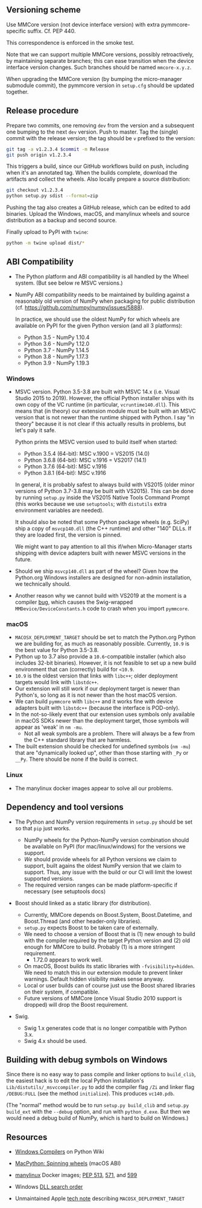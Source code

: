 Versioning scheme
-----------------

Use MMCore version (not device interface version) with extra pymmcore-specific
suffix. Cf. PEP 440.

This correspondence is enforced in the smoke test.

Note that we can support multiple MMCore versions, possibly retroactively, by
maintaining separate branches; this can ease transition when the device
interface version changes. Such branches should be named `mmcore-x.y.z`.

When upgrading the MMCore version (by bumping the micro-manager submodule
commit), the pymmcore version in `setup.cfg` should be updated together.


Release procedure
-----------------

Prepare two commits, one removing `dev` from the version and a subsequent one
bumping to the next `dev` version. Push to master. Tag the (single) commit with
the release version; the tag should be `v` prefixed to the version:
```bash
git tag -a v1.2.3.4 $commit -m Release
git push origin v1.2.3.4
```

This triggers a build, since our GitHub workflows build on push, including when
it's an annotated tag. When the builds complete, download the artifacts and
collect the wheels. Also locally prepare a source distribution:
```bash
git checkout v1.2.3.4
python setup.py sdist --format=zip
```

Pushing the tag also creates a GitHub release, which can be edited to add
binaries. Upload the Windows, macOS, and manylinux wheels and source
distribution as a backup and second source.

Finally upload to PyPI with `twine`:
```bash
python -m twine upload dist/*
```


ABI Compatibility
-----------------

- The Python platform and ABI compatibility is all handled by the Wheel system.
  (But see below re MSVC versions.)

- NumPy ABI compatibility needs to be maintained by building against a
  reasonably old version of NumPy when packaging for public distribution (cf.
  https://github.com/numpy/numpy/issues/5888).

  In practice, we should use the oldest NumPy for which wheels are available on
  PyPI for the given Python version (and all 3 platforms):
  - Python 3.5 - NumPy 1.10.4
  - Python 3.6 - NumPy 1.12.0
  - Python 3.7 - NumPy 1.14.5
  - Python 3.8 - NumPy 1.17.3
  - Python 3.9 - NumPy 1.19.3


### Windows

- MSVC version. Python 3.5-3.8 are built with MSVC 14.x (i.e. Visual Studio
  2015 to 2019). However, the official Python installer ships with its own copy
  of the VC runtime (in particular, `vcruntime140.dll`). This means that (in
  theory) our extension module must be built with an MSVC version that is not
  newer than the runtime shipped with Python. I say "in theory" because it is
  not clear if this actually results in problems, but let's paly it safe.

  Python prints the MSVC version used to build itself when started:
  - Python 3.5.4 (64-bit): MSC v.1900 = VS2015 (14.0)
  - Python 3.6.8 (64-bit): MSC v.1916 = VS2017 (14.1)
  - Python 3.7.6 (64-bit): MSC v.1916
  - Python 3.8.1 (64-bit): MSC v.1916

  In general, it is probably safest to always build with VS2015 (older minor
  versions of Python 3.7-3.8 may be built with VS2015). This can be done by
  running `setup.py` inside the VS2015 Native Tools Command Prompt (this works
  because we use `setuptools`; with `distutils` extra environment variables are
  needed).

  It should also be noted that some Python package wheels (e.g. SciPy) ship a
  copy of `msvcp140.dll` (the C++ runtime) and other "140" DLLs. If they are
  loaded first, the version is pinned.

  We might want to pay attention to all this if/when Micro-Manager starts
  shipping with device adapters built with newer MSVC versions in the future.

- Should we ship `msvcp140.dll` as part of the wheel? Given how the Python.org
  Windows installers are designed for non-admin installation, we technically
  should.

- Another reason why we cannot build with VS2019 at the moment is a compiler
  [bug](https://developercommunity.visualstudio.com/content/problem/936402/msvc-192428316-generates-incorrect-x64-code-for-in.html),
  which causes the Swig-wrapped `MMDevice/DeviceConstants.h` code to crash when
  you import `pymmcore`.


### macOS

- `MACOSX_DEPLOYMENT_TARGET` should be set to match the Python.org Python we
  are building for, as much as reasonably possible. Currently, `10.9` is the
  best value for Python 3.5-3.8.
- Python up to 3.7 also provide a `10.6`-compatible installer (which also
  includes 32-bit binaries). However, it is not feasible to set up a new build
  environment that can (correctly) build for `<10.9`.
- `10.9` is the oldest version that links with `libc++`; older deployment
  targets would link with `libstdc++`.
- Our extension will still work if our deployment target is newer than
  Python's, so long as it is not newer than the host macOS version.
- We can build `pymmcore` with `libc++` and it works fine with device adapters
  built with `libstdc++` (because the interface is POD-only).
- In the not-so-likely event that our extension uses symbols only available in
  macOS SDKs newer than the deployment target, those symbols will appear as
  'weak' in `nm -mu`.
  - Not all weak symbols are a problem. There will always be a few from the C++
    standard library that are harmless.
- The built extension should be checked for undefined symbols (`nm -mu`) that
  are "dynamically looked up", other than those starting with `_Py` or `__Py`.
  There should be none if the build is correct.


### Linux

- The manylinux docker images appear to solve all our problems.


Dependency and tool versions
----------------------------

- The Python and NumPy version requirements in `setup.py` should be set so that
  `pip` just works.
  - NumPy wheels for the Python-NumPy version combination should be available
    on PyPI (for mac/linux/windows) for the versions we support.
  - _We_ should provide wheels for all Python versions we claim to support,
    built agains the oldest NumPy version that we claim to support. Thus, any
    issue with the build or our CI will limit the lowest supported versions.
  - The required version ranges can be made platform-specific if necessary (see
    setuptools docs)

- Boost should linked as a static library (for distribution).
  - Currently, MMCore depends on Boost.System, Boost.Datetime, and Boost.Thread
    (and other header-only libraries).
  - `setup.py` expects Boost to be taken care of externally.
  - We need to choose a version of Boost that is (1) new enough to build with
    the compiler required by the target Python version and (2) old enough for
    MMCore to build. Probably (1) is a more stringent requirement.
    - 1.72.0 appears to work well.
  - On macOS, Boost builds its static libraries with `-fvisibility=hidden`. We
    need to match this in our extension module to prevent linker warnings.
    Default hidden visibility makes sense anyway.
  - Local or user builds can of course just use the Boost shared libraries on
    their system, if compatible.
  - Future versions of MMCore (once Visual Studio 2010 support is dropped) will
    drop the Boost requirement.

- Swig.
  - Swig 1.x generates code that is no longer compatible with Python 3.x.
  - Swig 4.x should be used.


Building with debug symbols on Windows
--------------------------------------

Since there is no easy way to pass compile and linker options to `build_clib`,
the easiest hack is to edit the local Python installation's
`Lib/distutils/_msvccompiler.py` to add the compiler flag `/Zi` and linker flag
`/DEBUG:FULL` (see the method `initialize`). This produces `vc140.pdb`.

(The "normal" method would be to run `setup.py build_clib` and `setup.py
build_ext` with the `--debug` option, and run with `python_d.exe`. But then we
would need a debug build of NumPy, which is hard to build on Windows.)


Resources
---------

- [Windows Compilers](https://wiki.python.org/moin/WindowsCompilers) on Python Wiki
- [MacPython: Spinning wheels](https://github.com/MacPython/wiki/wiki/Spinning-wheels) (macOS ABI)
- [manylinux](https://github.com/pypa/manylinux) Docker images; [PEP
  513](https://python.org/dev/peps/pep-0513),
  [571](https://python.org/dev/peps/pep-0571), and
  [599](https://python.org/dev/peps/pep-0599)

- Windows [DLL search order](https://docs.microsoft.com/en-us/windows/win32/dlls/dynamic-link-library-search-order)
- Unmaintained Apple [tech
  note](https://developer.apple.com/library/archive/technotes/tn2064/_index.html)
  describing `MACOSX_DEPLOYMENT_TARGET`
